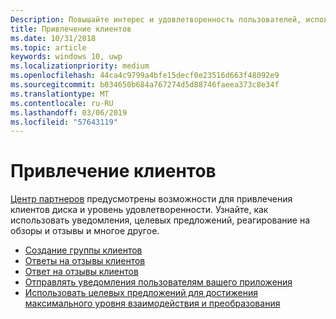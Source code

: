 ```yaml
---
Description: Повышайте интерес и удовлетворенность пользователей, используя уведомления и целевые предложения, а также отвечая на отзывы и оценки.
title: Привлечение клиентов
ms.date: 10/31/2018
ms.topic: article
keywords: windows 10, uwp
ms.localizationpriority: medium
ms.openlocfilehash: 44ca4c9799a4bfe15decf0e23516d663f48092e9
ms.sourcegitcommit: b034650b684a767274d5d88746faeea373c8e34f
ms.translationtype: MT
ms.contentlocale: ru-RU
ms.lasthandoff: 03/06/2019
ms.locfileid: "57643119"
---
```

# <a name="engage-with-your-customers"></a>Привлечение клиентов

[Центр партнеров](https://partner.microsoft.com/dashboard) предусмотрены возможности для привлечения клиентов диска и уровень удовлетворенности. Узнайте, как использовать уведомления, целевых предложений, реагирование на обзоры и отзывы и многое другое.

-   [Создание группы клиентов](create-customer-groups.md)
-   [Ответы на отзывы клиентов](respond-to-customer-reviews.md)
-   [Ответ на отзывы клиентов](respond-to-customer-feedback.md)
-   [Отправлять уведомления пользователям вашего приложения](send-push-notifications-to-your-apps-customers.md)
-   [Использовать целевых предложений для достижения максимального уровня взаимодействия и преобразования](use-targeted-offers-to-maximize-engagement-and-conversions.md)

 

